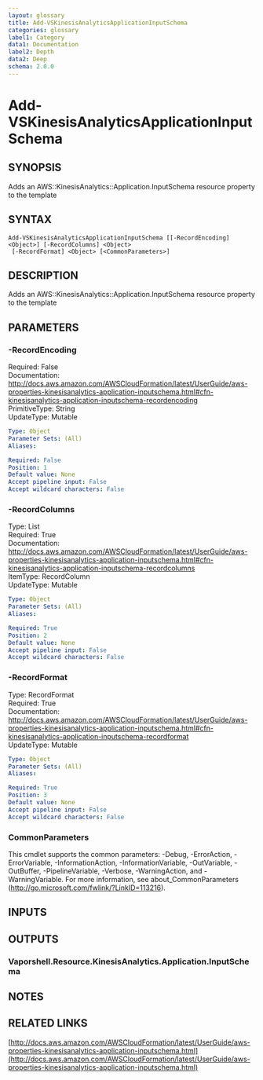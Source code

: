```yaml
---
layout: glossary
title: Add-VSKinesisAnalyticsApplicationInputSchema
categories: glossary
label1: Category
data1: Documentation
label2: Depth
data2: Deep
schema: 2.0.0
---
```


# Add-VSKinesisAnalyticsApplicationInputSchema

## SYNOPSIS
Adds an AWS::KinesisAnalytics::Application.InputSchema resource property to the template

## SYNTAX

```
Add-VSKinesisAnalyticsApplicationInputSchema [[-RecordEncoding] <Object>] [-RecordColumns] <Object>
 [-RecordFormat] <Object> [<CommonParameters>]
```

## DESCRIPTION
Adds an AWS::KinesisAnalytics::Application.InputSchema resource property to the template

## PARAMETERS

### -RecordEncoding
Required: False    
Documentation: http://docs.aws.amazon.com/AWSCloudFormation/latest/UserGuide/aws-properties-kinesisanalytics-application-inputschema.html#cfn-kinesisanalytics-application-inputschema-recordencoding    
PrimitiveType: String    
UpdateType: Mutable

```yaml
Type: Object
Parameter Sets: (All)
Aliases:

Required: False
Position: 1
Default value: None
Accept pipeline input: False
Accept wildcard characters: False
```

### -RecordColumns
Type: List    
Required: True    
Documentation: http://docs.aws.amazon.com/AWSCloudFormation/latest/UserGuide/aws-properties-kinesisanalytics-application-inputschema.html#cfn-kinesisanalytics-application-inputschema-recordcolumns    
ItemType: RecordColumn    
UpdateType: Mutable

```yaml
Type: Object
Parameter Sets: (All)
Aliases:

Required: True
Position: 2
Default value: None
Accept pipeline input: False
Accept wildcard characters: False
```

### -RecordFormat
Type: RecordFormat    
Required: True    
Documentation: http://docs.aws.amazon.com/AWSCloudFormation/latest/UserGuide/aws-properties-kinesisanalytics-application-inputschema.html#cfn-kinesisanalytics-application-inputschema-recordformat    
UpdateType: Mutable

```yaml
Type: Object
Parameter Sets: (All)
Aliases:

Required: True
Position: 3
Default value: None
Accept pipeline input: False
Accept wildcard characters: False
```

### CommonParameters
This cmdlet supports the common parameters: -Debug, -ErrorAction, -ErrorVariable, -InformationAction, -InformationVariable, -OutVariable, -OutBuffer, -PipelineVariable, -Verbose, -WarningAction, and -WarningVariable.
For more information, see about_CommonParameters (http://go.microsoft.com/fwlink/?LinkID=113216).

## INPUTS

## OUTPUTS

### Vaporshell.Resource.KinesisAnalytics.Application.InputSchema

## NOTES

## RELATED LINKS

[http://docs.aws.amazon.com/AWSCloudFormation/latest/UserGuide/aws-properties-kinesisanalytics-application-inputschema.html](http://docs.aws.amazon.com/AWSCloudFormation/latest/UserGuide/aws-properties-kinesisanalytics-application-inputschema.html)

